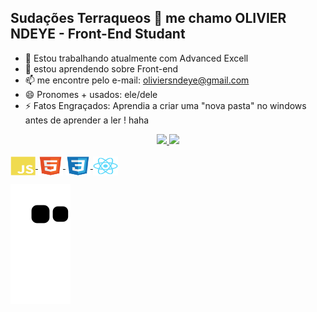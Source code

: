 ## Sudações Terraqueos 🖖 me chamo OLIVIER NDEYE - Front-End Studant  

- 🔭 Estou trabalhando atualmente com Advanced Excell 
- 🌱 estou aprendendo sobre Front-end
- 📫 me encontre pelo e-mail: oliviersndeye@gmail.com
- 😄 Pronomes + usados: ele/dele
- ⚡ Fatos Engraçados: Aprendia a criar uma "nova pasta" no windows antes de aprender a ler ! haha

<div align="center">
  <a href="https://github.com/OlivierNdeye">
  <img height="180em" src="https://github-readme-stats.vercel.app/api?username=olivierndeye&show_icons=true&theme=dracula&include_all_commits=true&count_private=true"/>
  <img height="180em" src="https://github-readme-stats.vercel.app/api/top-langs/?username=olivierndeye&layout=compact&langs_count=7&theme=dracula"/>
</div>

  <div style="display: inline_block"><br>
  <img align="center" alt="Olie-Js" height="30" width="40" src="https://raw.githubusercontent.com/devicons/devicon/master/icons/javascript/javascript-plain.svg">
  <img align="center" alt="Olie-HTML" height="30" width="40" src="https://raw.githubusercontent.com/devicons/devicon/master/icons/html5/html5-original.svg">
  <img align="center" alt="Olie-CSS" height="30" width="40" src="https://raw.githubusercontent.com/devicons/devicon/master/icons/css3/css3-original.svg">
  <img align="center" alt="Olie-react" height="30" width="40" src="https://raw.githubusercontent.com/devicons/devicon/master/icons/react/react-original.svg">    
  </div>
 
  ![Snake animation](https://github.com/olivierndeye/olivierndeye/blob/output/github-contribution-grid-snake.svg)
  
